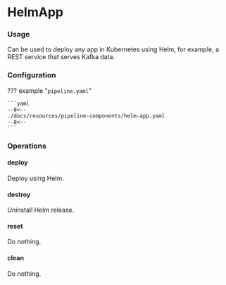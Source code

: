 # HelmApp

### Usage

Can be used to deploy any app in Kubernetes using Helm, for example, a REST service that serves Kafka data.

### Configuration

<!-- dprint-ignore-start -->

??? example "`pipeline.yaml`"

    ```yaml
    --8<--
    ./docs/resources/pipeline-components/helm-app.yaml
    --8<--
    ```

<!-- dprint-ignore-end -->

### Operations

#### deploy

Deploy using Helm.

#### destroy

Uninstall Helm release.

#### reset

Do nothing.

#### clean

Do nothing.
